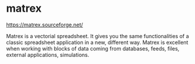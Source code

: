# matrex

https://matrex.sourceforge.net/

Matrex is a vectorial spreadsheet. It gives you the same functionalities of a classic spreadsheet application in a new, different way. Matrex is excellent when working with blocks of data coming from databases, feeds, files, external applications, simulations. 
